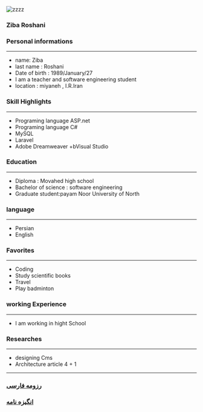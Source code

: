 
![zzzz](https://user-images.githubusercontent.com/82566109/117699024-9756cd80-b1d9-11eb-8018-b02b95a683e8.jpg) 

### Ziba Roshani

### Personal informations

---
+ name: Ziba
+ last name : Roshani
+ Date of birth : 1989/January/27
+ I am a teacher and software engineering student
+ location : miyaneh , I.R.Iran


### Skill Highlights

---
+ Programing language ASP.net
+ Programing language C#
+ MySQL
+ Laravel
+ Adobe Dreamweaver
+bVisual Studio


### Education

---
+ Diploma : Movahed high school
+ Bachelor of science : software engineering
+ Graduate student:payam Noor University of North 

### language

---
+ Persian
+ English

### Favorites

---
+ Coding
+ Study scientific books
+ Travel
+ Play badminton

### working Experience

---
+ I am working in hight School


### Researches

---
+ designing Cms 
+ Architecture article 4 + 1

--- 
### [رزومه فارسی](resume-fa.md)
### [انگیزه نامه](sop-fa.md)
